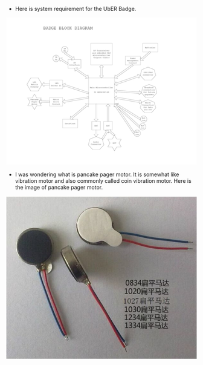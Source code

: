 * Here is system requirement for the UbER Badge.

![./20161112-0959-gmt+2-brp-state-of-the-art-11-uber-badge-diagram-1.png](./20161112-0959-gmt+2-brp-state-of-the-art-11-uber-badge-diagram-1.png)

* I was wondering what is pancake pager motor. It is somewhat like vibration motor and also commonly called coin vibration motor. Here is the image of pancake pager motor.

![./20161112-0959-gmt+2-brp-state-of-the-art-11-uber-badge-diagram-2.png](./20161112-0959-gmt+2-brp-state-of-the-art-11-uber-badge-diagram-2.png)